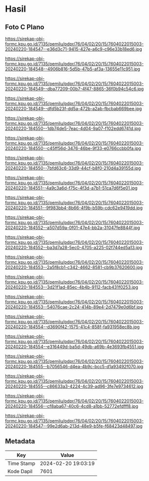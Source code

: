 # Hasil

## Foto C Plano

https://sirekap-obj-formc.kpu.go.id/7135/pemilu/pdpr/76/04/02/20/15/7604022015003-20240220-184547--e36d3c71-9415-427e-a6c9-c96e33b18ed6.jpg

https://sirekap-obj-formc.kpu.go.id/7135/pemilu/pdpr/76/04/02/20/15/7604022015003-20240220-184548--4906b816-5d5b-47b5-af3a-13655e11c951.jpg

https://sirekap-obj-formc.kpu.go.id/7135/pemilu/pdpr/76/04/02/20/15/7604022015003-20240220-184549--dba77209-00b7-4f47-8865-36f0b94c54c6.jpg

https://sirekap-obj-formc.kpu.go.id/7135/pemilu/pdpr/76/04/02/20/15/7604022015003-20240220-184549--dfd5b23f-dd5a-472b-a2ab-fbcbab669bee.jpg

https://sirekap-obj-formc.kpu.go.id/7135/pemilu/pdpr/76/04/02/20/15/7604022015003-20240220-184550--1db74de5-7eac-4d04-9a07-f102edd6741d.jpg

https://sirekap-obj-formc.kpu.go.id/7135/pemilu/pdpr/76/04/02/20/15/7604022015003-20240220-184550--c45ff56d-3476-46be-9f33-e0766ccbb0fa.jpg

https://sirekap-obj-formc.kpu.go.id/7135/pemilu/pdpr/76/04/02/20/15/7604022015003-20240220-184550--7bfd63c6-33d9-44cf-b8f0-210d4a39155d.jpg

https://sirekap-obj-formc.kpu.go.id/7135/pemilu/pdpr/76/04/02/20/15/7604022015003-20240220-184551--4a9c3a6d-f75c-4f3d-a7b1-51ca7d6f5e01.jpg

https://sirekap-obj-formc.kpu.go.id/7135/pemilu/pdpr/76/04/02/20/15/7604022015003-20240220-184551--9f983bb4-8b66-4f9b-b59b-cdc62e9419dd.jpg

https://sirekap-obj-formc.kpu.go.id/7135/pemilu/pdpr/76/04/02/20/15/7604022015003-20240220-184552--a507d59a-0f01-47e4-bb2a-31047fe8844f.jpg

https://sirekap-obj-formc.kpu.go.id/7135/pemilu/pdpr/76/04/02/20/15/7604022015003-20240220-184552--ba3d7a28-5ec0-4705-a225-02f744ed5a13.jpg

https://sirekap-obj-formc.kpu.go.id/7135/pemilu/pdpr/76/04/02/20/15/7604022015003-20240220-184553--2a5f8cb1-c342-4662-8581-cb9b37620600.jpg

https://sirekap-obj-formc.kpu.go.id/7135/pemilu/pdpr/76/04/02/20/15/7604022015003-20240220-184553--3d21f1ad-85ec-4b4b-9112-facb431f0253.jpg

https://sirekap-obj-formc.kpu.go.id/7135/pemilu/pdpr/76/04/02/20/15/7604022015003-20240220-184553--54076cae-2c24-414b-89e4-2d7479e0d6bf.jpg

https://sirekap-obj-formc.kpu.go.id/7135/pemilu/pdpr/76/04/02/20/15/7604022015003-20240220-184554--d3690f42-1575-41c4-858f-fa931958ec8b.jpg

https://sirekap-obj-formc.kpu.go.id/7135/pemilu/pdpr/76/04/02/20/15/7604022015003-20240220-184554--e316449d-ba5d-49db-a69b-4e3693fb4551.jpg

https://sirekap-obj-formc.kpu.go.id/7135/pemilu/pdpr/76/04/02/20/15/7604022015003-20240220-184555--b7056546-d4ea-4b9c-bcc5-d1a93492f070.jpg

https://sirekap-obj-formc.kpu.go.id/7135/pemilu/pdpr/76/04/02/20/15/7604022015003-20240220-184555--c86633a3-4224-4c39-ad96-3fe7e9734612.jpg

https://sirekap-obj-formc.kpu.go.id/7135/pemilu/pdpr/76/04/02/20/15/7604022015003-20240220-184556--cf8aba67-40c6-4cd8-a1bb-52772efdfff8.jpg

https://sirekap-obj-formc.kpu.go.id/7135/pemilu/pdpr/76/04/02/20/15/7604022015003-20240220-184547--99e2d6ab-213d-48e9-b5fe-f68423d48497.jpg


## Metadata

| Key        | Value               |
| ---------- | ------------------- |
| Time Stamp | 2024-02-20 19:03:19 |
| Kode Dapil | 7601                |




